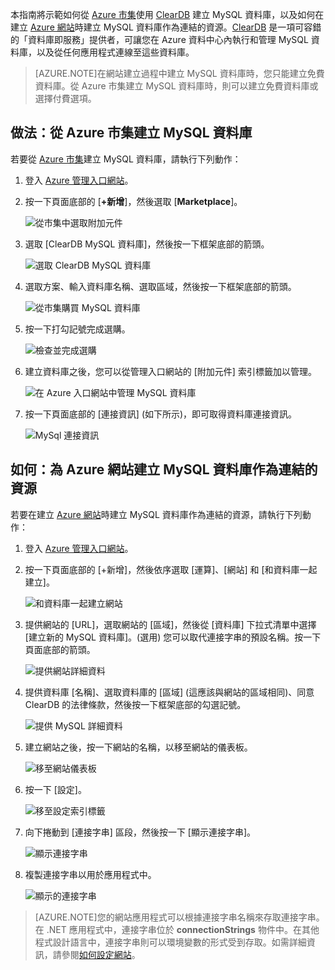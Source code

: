 本指南將示範如何從 [Azure 市集]使用 [ClearDB] 建立 MySQL 資料庫，以及如何在建立 [Azure 網站][waws]時建立 MySQL 資料庫作為連結的資源。[ClearDB] 是一項可容錯的「資料庫即服務」提供者，可讓您在 Azure 資料中心內執行和管理 MySQL 資料庫，以及從任何應用程式連線至這些資料庫。

> [AZURE.NOTE]在網站建立過程中建立 MySQL 資料庫時，您只能建立免費資料庫。從 Azure 市集建立 MySQL 資料庫時，則可以建立免費資料庫或選擇付費選項。

## 做法：從 Azure 市集建立 MySQL 資料庫

若要從 [Azure 市集]建立 MySQL 資料庫，請執行下列動作：

1. 登入 [Azure 管理入口網站][portal]。
2. 按一下頁面底部的 [**+新增**]，然後選取 [**Marketplace**]。

	![從市集中選取附加元件](./media/create-mysql-db/select-store.png)

3. 選取 [ClearDB MySQL 資料庫]，然後按一下框架底部的箭頭。

	![選取 ClearDB MySQL 資料庫](./media/create-mysql-db/select-cleardb-mysql.png)

4. 選取方案、輸入資料庫名稱、選取區域，然後按一下框架底部的箭頭。

	![從市集購買 MySQL 資料庫](./media/create-mysql-db/purchase-mysql.png)

5. 按一下打勾記號完成選購。

	![檢查並完成選購](./media/create-mysql-db/complete-mysql-purchase.png)

6. 建立資料庫之後，您可以從管理入口網站的 [附加元件] 索引標籤加以管理。

	![在 Azure 入口網站中管理 MySQL 資料庫](./media/create-mysql-db/manage-mysql-add-on.png)

7. 按一下頁面底部的 [連接資訊] (如下所示)，即可取得資料庫連接資訊。

	![MySql 連接資訊](./media/create-mysql-db/mysql-conn-info.png)


## 如何：為 Azure 網站建立 MySQL 資料庫作為連結的資源

若要在建立 [Azure 網站][waws]時建立 MySQL 資料庫作為連結的資源，請執行下列動作：

1. 登入 [Azure 管理入口網站][portal]。
2. 按一下頁面底部的 [+新增]，然後依序選取 [運算]、[網站] 和 [和資料庫一起建立]。

	![和資料庫一起建立網站](./media/create-mysql-db/custom_create.png)

3. 提供網站的 [URL]，選取網站的 [區域]，然後從 [資料庫] 下拉式清單中選擇 [建立新的 MySQL 資料庫]。(選用) 您可以取代連接字串的預設名稱。按一下頁面底部的箭頭。

	![提供網站詳細資料](./media/create-mysql-db/provide-website-details.png)

4. 提供資料庫 [名稱]、選取資料庫的 [區域] (這應該與網站的區域相同)、同意 ClearDB 的法律條款，然後按一下框架底部的勾選記號。

	![提供 MySQL 詳細資料](./media/create-mysql-db/provide-mysql-details.png)

5. 建立網站之後，按一下網站的名稱，以移至網站的儀表板。

	![移至網站儀表板](./media/create-mysql-db/go-to-website-dashboard.png)

6. 按一下 [設定]。

	![移至設定索引標籤](./media/create-mysql-db/go-to-configure-tab.png)

7. 向下捲動到 [連接字串] 區段，然後按一下 [顯示連接字串]。

	![顯示連接字串](./media/create-mysql-db/show-conn-string.png)

8. 複製連接字串以用於應用程式中。

	![顯示的連接字串](./media/create-mysql-db/shown-conn-string.png)

> [AZURE.NOTE]您的網站應用程式可以根據連接字串名稱來存取連接字串。在 .NET 應用程式中，連接字串位於 **connectionStrings** 物件中。在其他程式設計語言中，連接字串則可以環境變數的形式受到存取。如需詳細資訊，請參閱[如何設定網站][configure]。

[ClearDB]: http://www.cleardb.com/
[Azure 市集]: http://www.cleardb.com/
[waws]: /documentation/services/web-sites/
[Azure 市集]: ../articles/store.md
[ClearDB]: ../articles/store.md
[portal]: http://manage.windowsazure.com
[configure]: ../article/app-service-web/web-sites-configure.md

<!---HONumber=Oct15_HO3-->